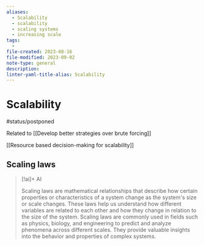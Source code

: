```yaml
---
aliases:
  - Scalability
  - scalability
  - scaling systems
  - increasing scale
tags:
  - 
file-created: 2023-08-16
file-modified: 2023-09-02
note-type: general
description: 
linter-yaml-title-alias: Scalability
---
```


# Scalability

#status/postponed

Related to [[Develop better strategies over brute forcing]]

[[Resource based decision-making for scalability]]

## Scaling laws

> [!ai]+ AI
>
> Scaling laws are mathematical relationships that describe how certain properties or characteristics of a system change as the system's size or scale changes. These laws help us understand how different variables are related to each other and how they change in relation to the size of the system. Scaling laws are commonly used in fields such as physics, biology, and engineering to predict and analyze phenomena across different scales. They provide valuable insights into the behavior and properties of complex systems.
